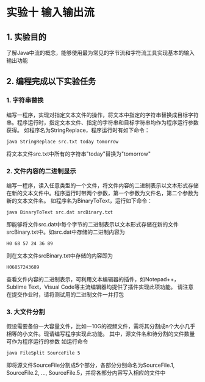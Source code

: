 # 实验十 输入输出流

## 1. 实验目的

了解Java中流的概念，能够使用最为常见的字节流和字符流工具实现基本的输入输出功能

## 2. 编程完成以下实验任务

### 1. 字符串替换
编写一程序，实现对指定文本文件的操作，将文本中指定的字符串替换成目标字符串。程序运行时，指定文本文件、指定的字符串和目标字符串均作为程序运行参数获得。
如程序名为StringReplace，程序运行时有如下命令：

```
java StringReplace src.txt today tomorrow
```
将文本文件src.txt中所有的字符串"today"替换为"tomorrow"

### 2. 文件内容的二进制显示
编写一程序，读入任意类型的一个文件，将文件内容的二进制表示以文本形式存储在新的文本文件中。程序运行时带两个参数，第一个参数为文件名，第二个参数为新的文本文件名。
如程序名为BinaryToText，运行如下命令：
```
java BinaryToText src.dat srcBinary.txt
```
即能够将文件src.dat中每个字节的二进制表示以文本形式存储在新的文件srcBinary.txt中。如src.dat中存储的二进制内容为
```
H0 68 57 24 36 89
```
则在文本文件srcBinary.txt中存储的内容即为
```
H06857243689
```
查看文件内容的二进制表示，可利用文本编辑器的插件，如Notepad++，Sublime Text，Visual Code等主流编辑器均提供了插件实现此项功能。
请注意在提交作业时，请将测试用的二进制文件一并打包

### 3. 大文件分割
假设需要备份一大容量文件，比如一10G的视频文件，需将其分割成n个大小几乎相等的小文件。现请编写程序实现此功能。
其中，源文件名和待分割的文件数量可作为程序运行的参数
如运行命令
```
java FileSplit SourceFile 5
```
即将源文件SourceFile分割成5个部分，各部分分别命名为SourceFile.1, SourceFile.2, ..., SourceFile.5，并将各部分内容写入相应的文件中



